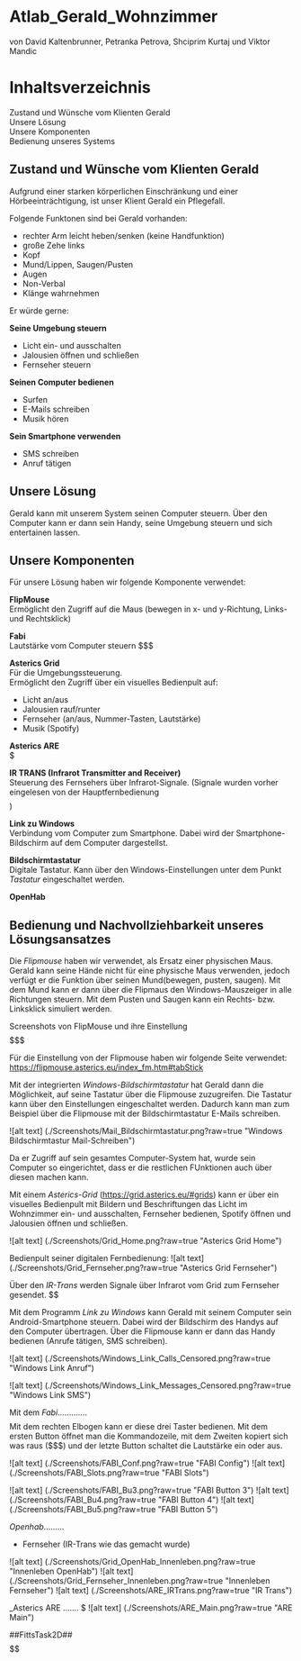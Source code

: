 # Atlab_Gerald_Wohnzimmer
von David Kaltenbrunner, Petranka Petrova, Shciprim Kurtaj und Viktor Mandic

# Inhaltsverzeichnis
Zustand und Wünsche vom Klienten Gerald\
Unsere Lösung\
Unsere Komponenten\
Bedienung unseres Systems


## Zustand und Wünsche vom Klienten Gerald
Aufgrund einer starken körperlichen Einschränkung und einer Hörbeeinträchtigung, ist unser Klient Gerald ein Pflegefall. 

Folgende Funktonen sind bei Gerald vorhanden:
- rechter Arm leicht heben/senken (keine Handfunktion)
- große Zehe links
- Kopf
- Mund/Lippen, Saugen/Pusten
- Augen
- Non-Verbal
- Klänge wahrnehmen

Er würde gerne:

**Seine Umgebung steuern**

- Licht ein- und ausschalten
- Jalousien öffnen und schließen
- Fernseher steuern 

**Seinen Computer bedienen**

- Surfen
- E-Mails schreiben
- Musik hören


**Sein Smartphone verwenden**

- SMS schreiben
- Anruf tätigen

## Unsere Lösung 
Gerald kann mit unserem System seinen Computer steuern. Über den Computer kann er dann sein Handy, seine Umgebung steuern und sich entertainen lassen.

## Unsere Komponenten

Für unsere Lösung haben wir folgende Komponente verwendet:

**FlipMouse**\
Ermöglicht den Zugriff auf die Maus (bewegen in x- und y-Richtung, Links- und Rechtsklick)


**Fabi**\
Lautstärke vom Computer steuern $$$

**Asterics Grid**\
Für die Umgebungssteuerung.\
Ermöglicht den Zugriff über ein visuelles Bedienpult auf:
- Licht an/aus
- Jalousien rauf/runter
- Fernseher (an/aus, Nummer-Tasten, Lautstärke)
- Musik (Spotify)

**Asterics ARE**\
$

**IR TRANS (Infrarot Transmitter and Receiver)**\
Steuerung des Fernsehers über Infrarot-Signale. (Signale wurden vorher eingelesen von der Hauptfernbedienung $$$$)

**Link zu Windows**\
Verbindung vom Computer zum Smartphone. Dabei wird der Smartphone-Bildschirm auf dem Computer dargestellst. 

**Bildschirmtastatur**\
Digitale Tastatur. Kann über den Windows-Einstellungen unter dem Punkt _Tastatur_ eingeschaltet werden.

**OpenHab**\
$$$$


## Bedienung und Nachvollziehbarkeit unseres Lösungsansatzes

Die _Flipmouse_ haben wir verwendet, als Ersatz einer physischen Maus. Gerald kann  seine Hände nicht für eine physische Maus verwenden, jedoch verfügt er die Funktion über seinen Mund(bewegen, pusten, saugen). Mit dem Mund kann er dann über die Flipmaus den Windows-Mauszeiger in alle Richtungen steuern. Mit dem Pusten und Saugen kann ein Rechts- bzw. Linksklick simuliert werden. 

Screenshots von FlipMouse und ihre Einstellung $$$$$$$

Für die Einstellung von der Flipmouse haben wir folgende Seite verwendet:\
<https://flipmouse.asterics.eu/index_fm.htm#tabStick>

Mit der integrierten _Windows-Bildschirmtastatur_ hat Gerald dann die Möglichkeit, auf seine Tastatur über die Flipmouse zuzugreifen. Die Tastatur kann über den Einstellungen eingeschaltet werden. Dadurch kann man zum Beispiel über die Flipmouse mit der Bildschirmtastatur E-Mails schreiben.

![alt text] (./Screenshots/Mail_Bildschirmtastatur.png?raw=true "Windows Bildschirmtastur Mail-Schreiben") 

Da er Zugriff auf sein gesamtes Computer-System hat, wurde sein Computer so eingerichtet, dass er die restlichen FUnktionen auch über diesen machen kann.

Mit einem _Asterics-Grid_ (https://grid.asterics.eu/#grids) kann er über ein visuelles Bedienpult mit Bildern und Beschriftungen das Licht im Wohnzimmer ein- und ausschalten, Fernseher bedienen, Spotify öffnen und Jalousien öffnen und schließen. 

![alt text] (./Screenshots/Grid_Home.png?raw=true "Asterics Grid Home") 



Bedienpult seiner digitalen Fernbedienung:
![alt text] (./Screenshots/Grid_Fernseher.png?raw=true "Asterics Grid Fernseher") 

Über den _IR-Trans_ werden Signale über Infrarot vom Grid zum Fernseher gesendet. $$

Mit dem Programm _Link zu Windows_ kann Gerald mit seinem Computer sein Android-Smartphone steuern. Dabei wird der Bildschirm des Handys auf den Computer übertragen. Über die Flipmouse kann er dann das Handy bedienen (Anrufe tätigen, SMS schreiben). 

![alt text] (./Screenshots/Windows_Link_Calls_Censored.png?raw=true "Windows Link Anruf") 

![alt text] (./Screenshots/Windows_Link_Messages_Censored.png?raw=true "Windows Link SMS") 

Mit dem _Fabi_............. $$$$
Mit dem rechten Elbogen kann er diese drei Taster bedienen. Mit dem ersten Button öffnet man die Kommandozeile, mit dem Zweiten kopiert sich was raus ($$$) und der letzte Button schaltet die Lautstärke ein oder aus. 

![alt text] (./Screenshots/FABI_Conf.png?raw=true "FABI Config") 
![alt text] (./Screenshots/FABI_Slots.png?raw=true "FABI Slots") 

![alt text] (./Screenshots/FABI_Bu3.png?raw=true "FABI Button 3") 
![alt text] (./Screenshots/FABI_Bu4.png?raw=true "FABI Button 4") 
![alt text] (./Screenshots/FABI_Bu5.png?raw=true "FABI Button 5") 



_Openhab_.........$$$$
+ Fernseher (IR-Trans wie das gemacht wurde) $$$$


![alt text] (./Screenshots/Grid_OpenHab_Innenleben.png?raw=true "Innenleben OpenHab") 
![alt text] (./Screenshots/Grid_Fernseher_Innenleben.png?raw=true "Innenleben Fernseher") 
![alt text] (./Screenshots/ARE_IRTrans.png?raw=true "IR Trans") 


_Asterics ARE ....... $
![alt text] (./Screenshots/ARE_Main.png?raw=true "ARE Main") 


##FittsTask2D## $$$$$$



